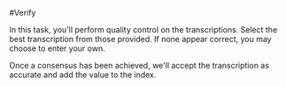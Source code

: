 #Verify
<!--11.20.16 - This window isn't viewed in the current iteration of EC as we've suppressed the task help in deference to the tutorials-->
In this task, you'll perform quality control on the transcriptions. Select the best transcription from those provided. If none appear correct, you may choose to enter your own.

Once a consensus has been achieved, we'll accept the transcription as accurate and add the value to the index.
